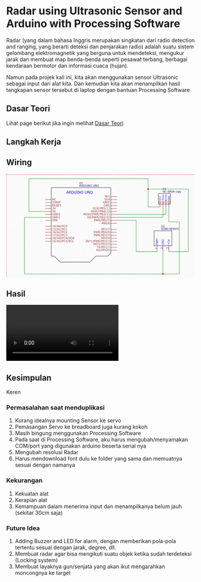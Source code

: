 # Radar using Ultrasonic Sensor and Arduino with Processing Software


Radar (yang dalam bahasa Inggris merupakan singkatan dari radio detection and ranging, yang berarti deteksi dan penjarakan radio) adalah suatu sistem gelombang elektromagnetik yang berguna untuk mendeteksi, mengukur jarak dan membuat map benda-benda seperti pesawat terbang, berbagai kendaraan bermotor dan informasi cuaca (hujan).

Namun pada projek kali ini, kita akan menggunakan sensor Ultrasonic sebagai input dari alat kita. Dan kemudian kita akan menampilkan hasil tangkapan sensor tersebut di laptop dengan bantuan Processing Software

## Dasar Teori
Lihat page berikut jika ingin melihat [Dasar Teori](DASAR-TEORI.md)

## Langkah Kerja

## Wiring
![Ini adalah skematik dari projek](wiring.png)
## Hasil 
![This is the result of the project](result.mp4)
## Kesimpulan
Keren
### Permasalahan saat menduplikasi
1. Kurang idealnya mounting Sensor ke servo
2. Pemasangan Servo ke breadboard juga kurang kokoh
3. Masih bingung menggunakan Processing Software
4. Pada saat di Processing Software, aku harus mengubah/menyamakan COM/port yang digunakan arduino beserta serial nya
5. Mengubah resolusi Radar
6. Harus mendownload font dulu ke folder yang sama dan memuatnya sesuai dengan namanya
### Kekurangan
1. Kekuatan alat
2. Kerapian alat
3. Kemampuan dalam menerima input dan menampilkanya belum jauh (sekitar 30cm saja)
### Future Idea
1. Adding Buzzer and LED for alarm, dengan memberikan pola-pola tertentu sesuai dengan jarak, degree, dll.
2. Membuat radar agar bisa mengikuti suatu objek ketika sudah terdeteksi (Locking system)
3. Membuat layaknya gun/senjata yang akan ikut mengarahkan moncongnya ke target
